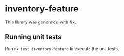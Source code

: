 # inventory-feature

This library was generated with [Nx](https://nx.dev).

## Running unit tests

Run `nx test inventory-feature` to execute the unit tests.

